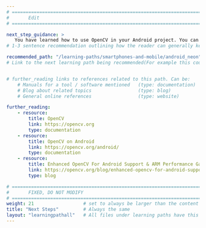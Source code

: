 ```yaml
---
# ================================================================================
#       Edit
# ================================================================================

next_step_guidance: >
   You have learned how to use OpenCV in your Android project. You can now learn how to accelerate Android applications with intrinsics.
# 1-3 sentence recommendation outlining how the reader can generally keep learning about these topics, and a specific explanation of why the next step is being recommended.

recommended_path: "/learning-paths/smartphones-and-mobile/android_neon"
# Link to the next learning path being recommended(For example this could be /learning-paths/servers-and-cloud-computing/mongodb).


# further_reading links to references related to this path. Can be:
    # Manuals for a tool / software mentioned   (type: documentation)
    # Blog about related topics                 (type: blog)
    # General online references                 (type: website) 

further_reading:
    - resource:
        title: OpenCV
        link: https://opencv.org
        type: documentation
    - resource:
        title: OpenCV on Android
        link: https://opencv.org/android/
        type: documentation
    - resource:
        title: Enhanced OpenCV For Android Support & ARM Performance Gains
        link: https://opencv.org/blog/enhanced-opencv-for-android-support-arm-performance-gains/
        type: blog

# ================================================================================
#       FIXED, DO NOT MODIFY
# ================================================================================
weight: 21                  # set to always be larger than the content in this path, and one more than 'review'
title: "Next Steps"         # Always the same
layout: "learningpathall"   # All files under learning paths have this same wrapper
---
```

